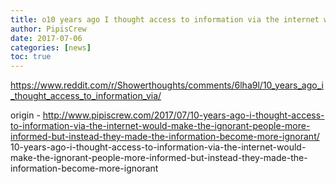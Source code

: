 ```yaml
---
title: o10 years ago I thought access to information via the internet would make the ignorant people more informed, but instead they made the information become more ignorant
author: PipisCrew
date: 2017-07-06
categories: [news]
toc: true
---
```


https://www.reddit.com/r/Showerthoughts/comments/6lha9l/10_years_ago_i_thought_access_to_information_via/

origin - http://www.pipiscrew.com/2017/07/10-years-ago-i-thought-access-to-information-via-the-internet-would-make-the-ignorant-people-more-informed-but-instead-they-made-the-information-become-more-ignorant/ 10-years-ago-i-thought-access-to-information-via-the-internet-would-make-the-ignorant-people-more-informed-but-instead-they-made-the-information-become-more-ignorant